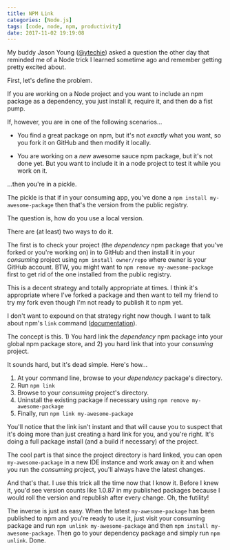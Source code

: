 ```yaml
---
title: NPM Link
categories: [Node.js]
tags: [code, node, npm, productivity]
date: 2017-11-02 19:19:08
---
```


My buddy Jason Young ([@ytechie](http://twitter.com/ytechie)) asked a question the other day that reminded me of a Node trick I learned sometime ago and remember getting pretty excited about.

First, let's define the problem.

If you are working on a Node project and you want to include an npm package as a dependency, you just install it, require it, and then do a fist pump. 

If, however, you are in one of the following scenarios...

* You find a great package on npm, but it's not _exactly_ what you want, so you fork it on GitHub and then modify it locally.

* You are working on a _new_ awesome sauce npm package, but it's not done yet. But you want to include it in a node project to test it while you work on it.

...then you're in a pickle.

The pickle is that if in your consuming app, you've done a `npm install my-awesome-package` then that's the version from the public registry.

The question is, how do you use a local version.

There are (at least) two ways to do it.

The first is to check your project (the _dependency_ npm package that you've forked or you're working on) in to GitHub and then install it in your _consuming_ project using `npm install owner/repo` where owner is your GitHub account. BTW, you might want to `npm remove my-awesome-package` first to get rid of the one installed from the public registry.

This is a decent strategy and totally appropriate at times. I think it's appropriate where I've forked a package and then want to tell my friend to try my fork even though I'm not ready to publish it to npm yet.

I don't want to expound on that strategy right now though. I want to talk about npm's `link` command ([documentation](https://docs.npmjs.com/cli/link)).

The concept is this. 1) You hard link the _dependency_ npm package into your global npm package store, and 2) you hard link that into your _consuming_ project.

It sounds hard, but it's dead simple. Here's how...

1. At your command line, browse to your _dependency_ package's directory.
1. Run `npm link`
1. Browse to your _consuming_ project's directory.
1. Uninstall the existing package if necessary using `npm remove my-awesome-package`
1. Finally, run `npm link my-awesome-package`

You'll notice that the link isn't instant and that will cause you to suspect that it's doing more than just creating a hard link for you, and you're right. It's doing a full package install (and a build if necessary) of the project.

The cool part is that since the project directory is hard linked, you can open `my-awesome-package` in a new IDE instance and work away on it and when you run the _consuming_ project, you'll always have the latest changes.

And that's that. I use this trick all the time now that I know it. Before I knew it, you'd see version counts like 1.0.87 in my published packages because I would roll the version and republish after every change. Oh, the futility!

The inverse is just as easy. When the latest `my-awesome-package` has been published to npm and you're ready to use it, just visit your consuming package and run `npm unlink my-awesome-package` and then `npm install my-awesome-package`. Then go to your dependency package and simply run `npm unlink`. Done.